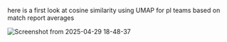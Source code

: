 here is a first look at cosine similarity using UMAP for pl teams based on match report averages 

![Screenshot from 2025-04-29 18-48-37](https://github.com/user-attachments/assets/228a8ef6-f5d9-44bd-84d1-60fd255b36d8)
